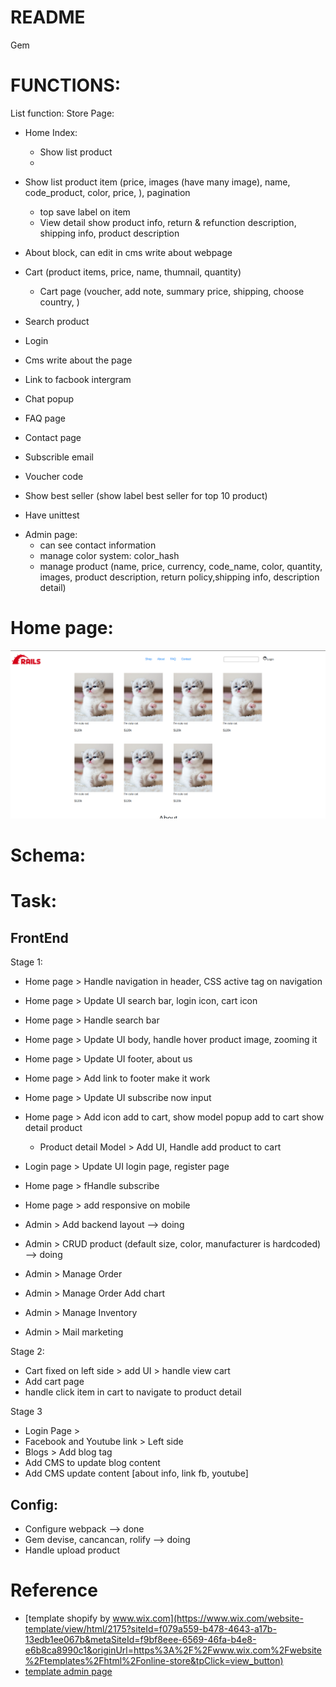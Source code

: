# README
Gem

# FUNCTIONS:
List function:
Store Page:
  * Home Index:
    * Show list product
    *
  * Show list product item (price, images (have many image), name, code_product, color, price, ), pagination
    * top save label on item
    * View detail show product info, return & refunction description, shipping info, product description
  * About block, can edit in cms write about webpage
  * Cart (product items, price, name, thumnail, quantity)
    * Cart page (voucher, add note, summary price, shipping, choose country, )
  * Search product
  * Login
  * Cms write about the page
  * Link to facbook intergram
  * Chat popup
  * FAQ page
  * Contact page

  * Subscrible email
  * Voucher code
  * Show best seller (show label best seller for top 10 product)
  * Have unittest
- Admin page:
  * can see contact information
  * manage color system:
    color_hash
  * manage product
    (name, price, currency, code_name, color, quantity, images, product description, return policy,shipping info, description detail)

# Home page:
![firstImage](public/images/homepage110123.png)

# Schema:

# Task:

## FrontEnd
Stage 1:
- Home page > Handle navigation in header, CSS active tag on navigation
- Home page > Update UI search bar, login icon, cart icon
- Home page > Handle search bar
- Home page > Update UI body, handle hover product image, zooming it
- Home page > Update UI footer, about us
- Home page > Add link to footer make it work
- Home page > Update UI subscribe now input
- Home page > Add icon add to cart, show model popup add to cart show detail product
    - Product detail Model > Add UI, Handle add product to cart
- Login page > Update UI login page, register page
- Home page > fHandle subscribe
- Home page > add responsive on mobile


- Admin > Add backend layout   --> doing
- Admin > CRUD product (default size, color, manufacturer is hardcoded) --> doing
- Admin > Manage Order
- Admin > Manage Order Add chart
- Admin > Manage Inventory
- Admin > Mail marketing

Stage 2:
- Cart fixed on left side > add UI  > handle view cart
- Add cart page 
- handle click item in cart to navigate to product detail

Stage 3
- Login Page > 
- Facebook and Youtube link > Left side
- Blogs > Add blog tag
- Add CMS to update blog content
- Add CMS update content [about info, link fb, youtube]


## Config:
- Configure webpack             --> done
- Gem devise, cancancan, rolify --> doing
- Handle upload product    



# Reference
- [template shopify by www.wix.com](https://www.wix.com/website-template/view/html/2175?siteId=f079a559-b478-4643-a17b-13edb1ee067b&metaSiteId=f9bf8eee-6569-46fa-b4e8-e6b8ca8990c1&originUrl=https%3A%2F%2Fwww.wix.com%2Fwebsite%2Ftemplates%2Fhtml%2Fonline-store&tpClick=view_button)
- [template admin page](https://github.com/flatlogic/react-material-admin)
